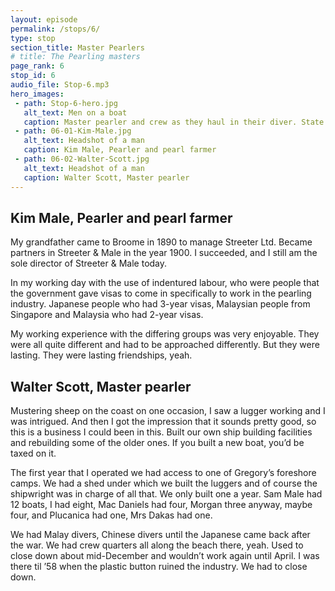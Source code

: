 ```yaml
---
layout: episode
permalink: /stops/6/
type: stop
section_title: Master Pearlers
# title: The Pearling masters
page_rank: 6
stop_id: 6
audio_file: Stop-6.mp3
hero_images:
 - path: Stop-6-hero.jpg
   alt_text: Men on a boat
   caption: Master pearler and crew as they haul in their diver. State Library of Western Australia 4323B/39
 - path: 06-01-Kim-Male.jpg
   alt_text: Headshot of a man
   caption: Kim Male, Pearler and pearl farmer
 - path: 06-02-Walter-Scott.jpg
   alt_text: Headshot of a man
   caption: Walter Scott, Master pearler   
---
```


## Kim Male, Pearler and pearl farmer

My grandfather came to Broome in 1890 to manage Streeter Ltd. Became partners in Streeter & Male in the year 1900. I succeeded, and I still am the sole director of Streeter & Male today.

In my working day with the use of indentured labour, who were people that the government gave visas to come in specifically to work in the pearling industry. Japanese people who had 3-year visas, Malaysian people from Singapore and Malaysia who had 2-year visas.

My working experience with the differing groups was very enjoyable. They were all quite different and had to be approached differently. But they were lasting. They were lasting friendships, yeah.

## Walter Scott, Master pearler

Mustering sheep on the coast on one occasion, I saw a lugger working and I was intrigued. And then I got the impression that it sounds pretty good, so this is a business I could been in this. Built our own ship building facilities and rebuilding some of the older ones. If you built a new boat, you’d be taxed on it.

The first year that I operated we had access to one of Gregory’s foreshore camps. We had a shed under which we built the luggers and of course the shipwright was in charge of all that. We only built one a year. Sam Male had 12 boats, I had eight, Mac Daniels had four, Morgan three anyway, maybe four, and Plucanica had one, Mrs Dakas had one.

We had Malay divers, Chinese divers until the Japanese came back after the war. We had crew quarters all along the beach there, yeah. Used to close down about mid-December and wouldn’t work again until April. I was there til ’58 when the plastic button ruined the industry. We had to close down.